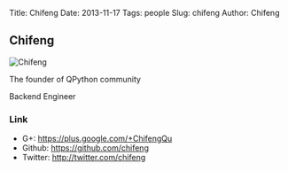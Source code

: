 Title: Chifeng
Date: 2013-11-17
Tags: people
Slug: chifeng
Author: Chifeng


## Chifeng

![Chifeng](http://tp4.sinaimg.cn/1497809603/180/1298642115/1)

The founder of QPython community

Backend Engineer

### Link
- G+:   https://plus.google.com/+ChifengQu
- Github: https://github.com/chifeng
- Twitter:  http://twitter.com/chifeng

